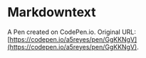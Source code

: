 # Markdowntext

A Pen created on CodePen.io. Original URL: [https://codepen.io/a5reyes/pen/GgKKNgV](https://codepen.io/a5reyes/pen/GgKKNgV).

